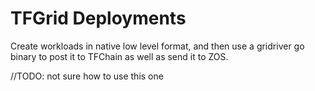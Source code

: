 # TFGrid Deployments


Create workloads in native low level format, and then use a gridriver go binary to post it to TFChain as well as send it to ZOS.


//TODO: not sure how to use this one
